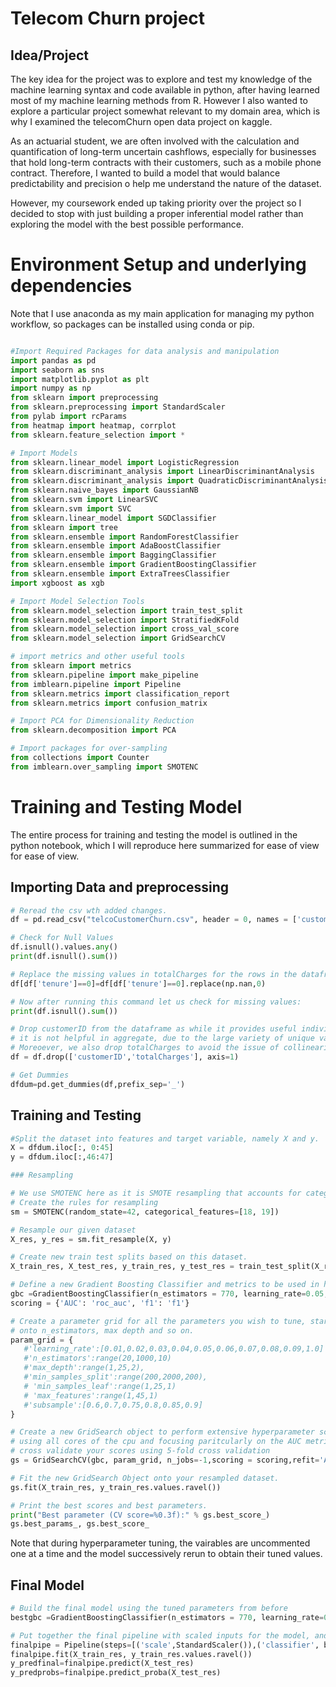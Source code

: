 # Telecom Churn project

## Idea/Project
The key idea for the project was to explore and test my knowledge of the machine learning syntax and code available in python, after having learned most of my machine learning methods from R. However I also wanted to explore a particular project somewhat relevant to my domain area, which is why I examined the telecomChurn open data project on kaggle.

As an actuarial student, we are often involved with the calculation and quantification of long-term uncertain cashflows, especially for businesses that hold long-term contracts with their customers, such as a mobile phone contract. Therefore, I wanted to build a model that would balance predictability and precision o help me understand the nature of the dataset.

However, my coursework ended up taking priority over the project so I decided to stop with just building a proper inferential model rather than exploring the model with the best possible performance.

# Environment Setup and underlying dependencies
Note that I use anaconda as my main application for managing my python workflow, so packages can be installed using conda or pip.

```python 

#Import Required Packages for data analysis and manipulation
import pandas as pd
import seaborn as sns
import matplotlib.pyplot as plt
import numpy as np
from sklearn import preprocessing
from sklearn.preprocessing import StandardScaler
from pylab import rcParams
from heatmap import heatmap, corrplot
from sklearn.feature_selection import *

# Import Models 
from sklearn.linear_model import LogisticRegression
from sklearn.discriminant_analysis import LinearDiscriminantAnalysis
from sklearn.discriminant_analysis import QuadraticDiscriminantAnalysis
from sklearn.naive_bayes import GaussianNB
from sklearn.svm import LinearSVC
from sklearn.svm import SVC
from sklearn.linear_model import SGDClassifier
from sklearn import tree
from sklearn.ensemble import RandomForestClassifier
from sklearn.ensemble import AdaBoostClassifier
from sklearn.ensemble import BaggingClassifier
from sklearn.ensemble import GradientBoostingClassifier
from sklearn.ensemble import ExtraTreesClassifier
import xgboost as xgb

# Import Model Selection Tools
from sklearn.model_selection import train_test_split
from sklearn.model_selection import StratifiedKFold
from sklearn.model_selection import cross_val_score
from sklearn.model_selection import GridSearchCV

# import metrics and other useful tools
from sklearn import metrics
from sklearn.pipeline import make_pipeline
from imblearn.pipeline import Pipeline
from sklearn.metrics import classification_report
from sklearn.metrics import confusion_matrix

# Import PCA for Dimensionality Reduction
from sklearn.decomposition import PCA

# Import packages for over-sampling
from collections import Counter
from imblearn.over_sampling import SMOTENC

```

# Training and Testing Model
The entire process for training and testing the model is outlined in the python notebook, which I will reproduce here summarized for ease of view for ease of view.

## Importing Data and preprocessing
```python
# Reread the csv wth added changes.
df = pd.read_csv("telcoCustomerChurn.csv", header = 0, names = ['customerID','gender','seniorCitizen','partner','dependents','tenure','phoneService','multipleLines','internetService','onlineSecurity','onlineBackup','deviceProtection','techSupport','streamingTV','streamingMovies','contract','paperlessBilling','paymentMethod','monthlyCharges','totalCharges','churn'], na_values = " ",dtype=nameDict)

# Check for Null Values
df.isnull().values.any()
print(df.isnull().sum())

# Replace the missing values in totalCharges for the rows in the dataframe which have 0 in tenure
df[df['tenure']==0]=df[df['tenure']==0].replace(np.nan,0)

# Now after running this command let us check for missing values:
print(df.isnull().sum())

# Drop customerID from the dataframe as while it provides useful individual information
# it is not helpful in aggregate, due to the large variety of unique values.
# Moreoever, we also drop totalCharges to avoid the issue of collinearity with monthly charges present.
df = df.drop(['customerID','totalCharges'], axis=1)

# Get Dummies
dfdum=pd.get_dummies(df,prefix_sep='_')

```

## Training and Testing
```python
#Split the dataset into features and target variable, namely X and y.
X = dfdum.iloc[:, 0:45]
y = dfdum.iloc[:,46:47]

### Resampling 

# We use SMOTENC here as it is SMOTE resampling that accounts for categorical features
# Create the rules for resampling
sm = SMOTENC(random_state=42, categorical_features=[18, 19]) 

# Resample our given dataset
X_res, y_res = sm.fit_resample(X, y)

# Create new train test splits based on this dataset.
X_train_res, X_test_res, y_train_res, y_test_res = train_test_split(X_res, y_res, random_state=42)

# Define a new Gradient Boosting Classifier and metrics to be used in hyperparameter testing.
gbc =GradientBoostingClassifier(n_estimators = 770, learning_rate=0.05,max_features=10,subsample=0.8,random_state=42, max_depth = 3, min_samples_split = 400)
scoring = {'AUC': 'roc_auc', 'f1': 'f1'}

# Create a parameter grid for all the parameters you wish to tune, starting with learning rate then progressing 
# onto n_estimators, max depth and so on.
param_grid = {
   #'learning_rate':[0.01,0.02,0.03,0.04,0.05,0.06,0.07,0.08,0.09,1.0]
   #'n_estimators':range(20,1000,10)
   #'max_depth':range(1,25,2),
   #'min_samples_split':range(200,2000,200),
   # 'min_samples_leaf':range(1,25,1)
   # 'max_features':range(1,45,1)
   #'subsample':[0.6,0.7,0.75,0.8,0.85,0.9]    
}

# Create a new GridSearch object to perform extensive hyperparameter scanning for the above model
# using all cores of the cpu and focusing paritcularly on the AUC metric.
# cross validate your scores using 5-fold cross validation
gs = GridSearchCV(gbc, param_grid, n_jobs=-1,scoring = scoring,refit='AUC', cv = 5)

# Fit the new GridSearch Object onto your resampled dataset.
gs.fit(X_train_res, y_train_res.values.ravel())

# Print the best scores and best parameters.
print("Best parameter (CV score=%0.3f):" % gs.best_score_)
gs.best_params_, gs.best_score_
```
Note that during hyperparameter tuning, the vairables are uncommented one at a time and the model successively rerun to obtain their tuned values.

## Final Model
```python
# Build the final model using the tuned parameters from before
bestgbc =GradientBoostingClassifier(n_estimators = 770, learning_rate=0.05,max_features=10,subsample=0.8,random_state=42, max_depth = 3, min_samples_split = 400)

# Put together the final pipeline with scaled inputs for the model, and make predictions.
finalpipe = Pipeline(steps=[('scale',StandardScaler()),('classifier', bestgbc)])
finalpipe.fit(X_train_res, y_train_res.values.ravel())
y_predfinal=finalpipe.predict(X_test_res)
y_predprobs=finalpipe.predict_proba(X_test_res)
```
